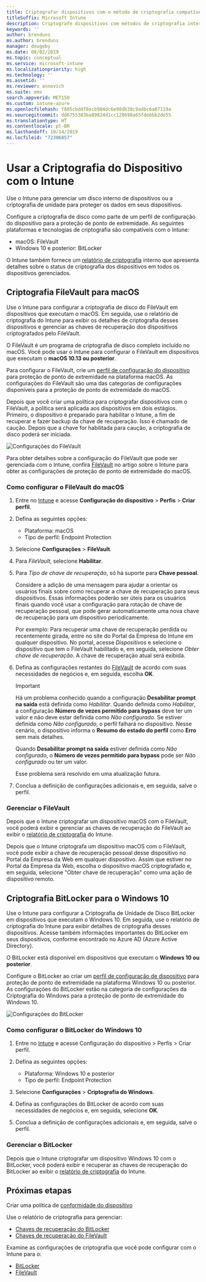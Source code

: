 ```yaml
---
title: Criptografar dispositivos com o método de criptografia compatível com as plataformas
titleSuffix: Microsoft Intune
description: Criptografe dispositivos com métodos de criptografia internos, como BitLocker ou FileVault, e gerencie as chaves de recuperação desses dispositivos criptografados no portal do Intune.
keywords: ''
author: brenduns
ms.author: brenduns
manager: dougeby
ms.date: 08/02/2019
ms.topic: conceptual
ms.service: microsoft-intune
ms.localizationpriority: high
ms.technology: ''
ms.assetid: ''
ms.reviewer: annovich
ms.suite: ems
search.appverid: MET150
ms.custom: intune-azure
ms.openlocfilehash: f885cbddf8ecb984dc6e98db38c9adbc6a07119a
ms.sourcegitcommit: dd6755383ba89824d1cc128698a65fde6bb2de55
ms.translationtype: HT
ms.contentlocale: pt-BR
ms.lasthandoff: 10/14/2019
ms.locfileid: "72306857"
---
```

# <a name="use-device-encryption-with-intune"></a>Usar a Criptografia do Dispositivo com o Intune  

Use o Intune para gerenciar um disco interno de dispositivos ou a criptografia de unidade para proteger os dados em seus dispositivos.  

Configure a criptografia de disco como parte de um perfil de configuração do dispositivo para a proteção de ponto de extremidade. As seguintes plataformas e tecnologias de criptografia são compatíveis com o Intune:  
- macOS: FileVault   
- Windows 10 e posterior: BitLocker  

O Intune também fornece um [relatório de criptografia](encryption-monitor.md) interno que apresenta detalhes sobre o status de criptografia dos dispositivos em todos os dispositivos gerenciados.  

## <a name="filevault-encryption-for-macos"></a>Criptografia FileVault para macOS  

Use o Intune para configurar a criptografia de disco do FileVault em dispositivos que executam o macOS. Em seguida, use o relatório de criptografia do Intune para exibir os detalhes de criptografia desses dispositivos e gerenciar as chaves de recuperação dos dispositivos criptografados pelo FileVault.  

O FileVault é um programa de criptografia de disco completo incluído no macOS. Você pode usar o Intune para configurar o FileVault em dispositivos que executam o **macOS 10.13 ou posterior**.  

Para configurar o FileVault, crie um [perfil de configuração do dispositivo](../configuration/device-profile-create.md) para proteção de ponto de extremidade na plataforma macOS. As configurações do FileVault são uma das categorias de configurações disponíveis para a proteção de ponto de extremidade do macOS.  

Depois que você criar uma política para criptografar dispositivos com o FileVault, a política será aplicada aos dispositivos em dois estágios. Primeiro, o dispositivo é preparado para habilitar o Intune, a fim de recuperar e fazer backup da chave de recuperação. Isso é chamado de caução. Depois que a chave for habilitada para caução, a criptografia de disco poderá ser iniciada.

![Configurações do FileVault](./media/encrypt-devices/filevault-settings.png)

Para obter detalhes sobre a configuração do FileVault que pode ser gerenciada com o Intune, confira [FileVault](endpoint-protection-macos.md#filevault) no artigo sobre o Intune para obter as configurações de proteção de ponto de extremidade do macOS.  

### <a name="how-to-configure-macos-filevault"></a>Como configurar o FileVault do macOS 

1. Entre no [Intune](https://go.microsoft.com/fwlink/?linkid=2090973) e acesse **Configuração do dispositivo** > **Perfis** > **Criar perfil**.  

2. Defina as seguintes opções:  

   - Plataforma: macOS  
   - Tipo de perfil: Endpoint Protection  

3. Selecione **Configurações** > **FileVault**.  

4. Para *FileVault*, selecione **Habilitar**.  

5. Para *Tipo de chave de recuperação*, só há suporte para **Chave pessoal**.  

   Considere a adição de uma mensagem para ajudar a orientar os usuários finais sobre como recuperar a chave de recuperação para seus dispositivos. Essas informações poderão ser úteis para os usuários finais quando você usar a configuração para rotação de chave de recuperação pessoal, que pode gerar automaticamente uma nova chave de recuperação para um dispositivo periodicamente.  

   Por exemplo: Para recuperar uma chave de recuperação perdida ou recentemente girada, entre no site do Portal da Empresa do Intune em qualquer dispositivo. No portal, acesse *Dispositivos* e selecione o dispositivo que tem o FileVault habilitado e, em seguida, selecione *Obter chave de recuperação*. A chave de recuperação atual será exibida.  

6. Defina as configurações restantes do [FileVault](endpoint-protection-macos.md#filevault) de acordo com suas necessidades de negócios e, em seguida, escolha **OK**.  

   > [!IMPORTANT]  
   > Há um problema conhecido quando a configuração **Desabilitar prompt na saída** está definida como *Habilitar*. Quando definida como *Habilitar*, a configuração **Número de vezes permitido para bypass** deve ter um valor e não deve estar definida como *Não configurado*. Se estiver definida como *Não configurado*, o perfil falhará no dispositivo. Nesse cenário, o dispositivo informa o **Resumo do estado do perfil** como **Erro** sem mais detalhes.
   > 
   > Quando **Desabilitar prompt na saída** estiver definida como *Não configurado*, o **Número de vezes permitido para bypass** pode ser *Não configurado* ou ter um valor.  
   > 
   > Esse problema será resolvido em uma atualização futura. 

7. Conclua a definição de configurações adicionais e, em seguida, salve o perfil.  

### <a name="manage-filevault"></a>Gerenciar o FileVault  

Depois que o Intune criptografar um dispositivo macOS com o FileVault, você poderá exibir e gerenciar as chaves de recuperação do FileVault ao exibir o [relatório de criptografia](encryption-monitor.md) do Intune.  

Depois que o Intune criptografa um dispositivo macOS com o FileVault, você pode exibir a chave de recuperação pessoal desse dispositivo no Portal da Empresa da Web em qualquer dispositivo. Assim que estiver no Portal da Empresa da Web, escolha o dispositivo macOS criptografado e, em seguida, selecione "Obter chave de recuperação" como uma ação de dispositivo remoto. 

## <a name="bitlocker-encryption-for-windows-10"></a>Criptografia BitLocker para o Windows 10  

Use o Intune para configurar a Criptografia de Unidade de Disco BitLocker em dispositivos que executam o Windows 10. Em seguida, use o relatório de criptografia do Intune para exibir detalhes de criptografia desses dispositivos. Acesse também informações importantes do BitLocker em seus dispositivos, conforme encontrado no Azure AD (Azure Active Directory).  

O BitLocker está disponível em dispositivos que executam o **Windows 10 ou posterior**.  

Configure o BitLocker ao criar um [perfil de configuração de dispositivo](../configuration/device-profile-create.md) para proteção de ponto de extremidade na plataforma Windows 10 ou posterior. As configurações do BitLocker estão na categoria de configurações da Criptografia do Windows para a proteção de ponto de extremidade do Windows 10.    

![Configurações do BitLocker](./media/encrypt-devices/bitlocker-settings.png) 

### <a name="how-to-configure-windows-10-bitlocker"></a>Como configurar o BitLocker do Windows 10  

1. Entre no [Intune](https://go.microsoft.com/fwlink/?linkid=2090973) e acesse Configuração do dispositivo > Perfis > Criar perfil.  

2. Defina as seguintes opções:  
   - Plataforma: Windows 10 e posterior  
   - Tipo de perfil: Endpoint Protection  

3. Selecione **Configurações** > **Criptografia do Windows**.

4. Defina as configurações do BitLocker de acordo com suas necessidades de negócios e, em seguida, selecione **OK**.  

5. Conclua a definição de configurações adicionais e, em seguida, salve o perfil.  

### <a name="manage-bitlocker"></a>Gerenciar o BitLocker  

Depois que o Intune criptografar um dispositivo Windows 10 com o BitLocker, você poderá exibir e recuperar as chaves de recuperação do BitLocker ao exibir o [relatório de criptografia](encryption-monitor.md) do Intune.  

## <a name="next-steps"></a>Próximas etapas  

Criar uma política de [conformidade do dispositivo](compliance-policy-create-windows.md)  

Use o relatório de criptografia para gerenciar:  
- [Chaves de recuperação do BitLocker](encryption-monitor.md#bitlocker-recovery-keys)
- [Chaves de recuperação do FileVault](encryption-monitor.md#filevault-recovery-keys)

Examine as configurações de criptografia que você pode configurar com o Intune para o:  
- [BitLocker](endpoint-protection-windows-10.md#windows-encryption)  
- [FileVault](endpoint-protection-macos.md#filevault)  
 
 
